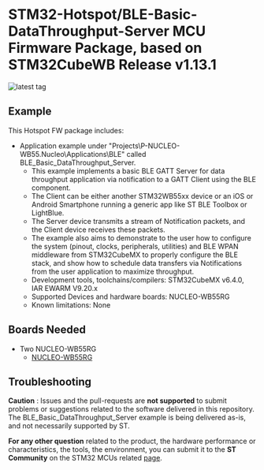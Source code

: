 # STM32-Hotspot/BLE-Basic-DataThroughput-Server MCU Firmware Package, based on STM32CubeWB Release v1.13.1

![latest tag](https://img.shields.io/github/v/tag/STMicroelectronics/STM32CubeWB.svg?color=brightgreen)

## Example

This Hotspot FW package includes:
* Application example under "Projects\P-NUCLEO-WB55.Nucleo\Applications\BLE" called BLE_Basic_DataThroughput_Server.     
   * This example implements a basic BLE GATT Server for data throughput application via notification to a GATT Client using the BLE component. 
   * The Client can be either another STM32WB55xx device or an iOS or Android Smartphone running a generic app like ST BLE Toolbox or LightBlue. 
   * The Server device transmits a stream of Notification packets, and the Client device receives these packets. 
   * The example also aims to demonstrate to the user how to configure the system (pinout, clocks, peripherals, utilities) and BLE WPAN middleware from STM32CubeMX to properly configure the BLE stack, and show how to schedule data transfers via Notifications from the user application to maximize throughput.       
   * Development tools, toolchains/compilers: STM32CubeMX v6.4.0, IAR EWARM V9.20.x
   * Supported Devices and hardware boards: NUCLEO-WB55RG
   * Known limitations: None

## Boards Needed

  * Two NUCLEO-WB55RG
    * [NUCLEO-WB55RG](https://www.st.com/en/evaluation-tools/nucleo-wb55rg.html)

## Troubleshooting

**Caution** : Issues and the pull-requests are **not supported** to submit problems or suggestions related to the software delivered in this repository. The BLE_Basic_DataThroughput_Server example is being delivered as-is, and not necessarily supported by ST.

**For any other question** related to the product, the hardware performance or characteristics, the tools, the environment, you can submit it to the **ST Community** on the STM32 MCUs related [page](https://community.st.com/s/topic/0TO0X000000BSqSWAW/stm32-mcus).

